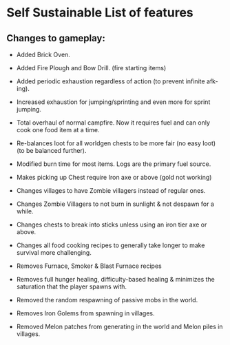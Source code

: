 # Self Sustainable List of features


## Changes to gameplay:

* Added Brick Oven.
* Added Fire Plough and Bow Drill. (fire starting items)
* Added periodic exhaustion regardless of action (to prevent infinite afk-ing).
* Increased exhaustion for jumping/sprinting and even more for sprint jumping.

* Total overhaul of normal campfire. Now it requires fuel and can only cook one food item at a time.
* Re-balances loot for all worldgen chests to be more fair (no easy loot) (to be balanced further).
* Modified burn time for most items. Logs are the primary fuel source.
* Makes picking up Chest require Iron axe or above (gold not working)
* Changes villages to have Zombie villagers instead of regular ones.
* Changes Zombie Villagers to not burn in sunlight & not despawn for a while.
* Changes chests to break into sticks unless using an iron tier axe or above.
* Changes all food cooking recipes to generally take longer to make survival more challenging.

* Removes Furnace, Smoker & Blast Furnace recipes
* Removes full hunger healing, difficulty-based healing & minimizes the saturation that the player spawns with.
* Removed the random respawning of passive mobs in the world.
* Removes Iron Golems from spawning in villages.
* Removed Melon patches from generating in the world and Melon piles in villages.







